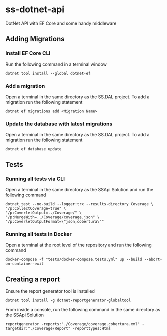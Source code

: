 # ss-dotnet-api
DotNet API with EF Core and some handy middleware

## Adding Migrations

### Install EF Core CLI

Run the following command in a terminal window

```console
dotnet tool install --global dotnet-ef
```

### Add a migration

Open a terminal in the same directory as the SS.DAL project. To add a migration run the following statement

```console
dotnet ef migrations add <Migration Name>
```

### Update the database with latest migrations

Open a terminal in the same directory as the SS.DAL project. To add a migration run the following statement

```console
dotnet ef database update
```

## Tests

### Running all tests via CLI

Open a terminal in the same directory as the SSApi Solution and run the following command

```console
dotnet test --no-build --logger:trx --results-directory Coverage \
"/p:CollectCoverage=true" \
"/p:CoverletOutput=../Coverage/" \
"/p:MergeWith=../Coverage/coverage.json" \
"/p:CoverletOutputFormat=\"json,cobertura\"" 
```

### Running all tests in Docker

Open a terminal at the root level of the repository and run the following command

```console
docker-compose -f "tests/docker-compose.tests.yml" up --build --abort-on-container-exit
```

## Creating a report

Ensure the report generator tool is installed

```console
dotnet tool install -g dotnet-reportgenerator-globaltool
```

From inside a console, run the following command in the same directory as the SSApi Solution

```console
reportgenerator -reports:"./Coverage/coverage.cobertura.xml" -targetdir:"./Coverage/Report" -reporttypes:Html
```